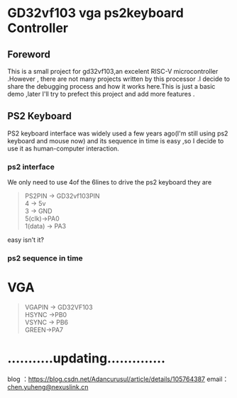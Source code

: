 # GD32vf103 vga ps2keyboard Controller
## Foreword
   This is a small project for gd32vf103,an excelent RISC-V microcontroller .However , there are not many projects written by this processor .I decide to share the debugging process and how it works here.This is just a basic demo ,later I'll try to prefect this project and add more features .

## PS2 Keyboard
  PS2 keyboard interface was widely used a few years ago(I'm still using ps2 keyboard and mouse now) and its sequence in time is easy ,so I decide to use it as human-computer interaction.
  ### ps2 interface 
  We only need to use 4of the 6lines to drive the ps2 keyboard they are 
>PS2PIN -> GD32vf103PIN   
4    ->  5v    
3 -> GND   
5(clk)->PA0   
1(data) -> PA3

easy isn't it?

### ps2 sequence in time 
  
# VGA

>VGAPIN -> GD32VF103   
HSYNC ->PB0   
VSYNC -> PB6   
GREEN->PA7
   


# ...........updating..............

blog ：https://blog.csdn.net/Adancurusul/article/details/105764387
email：chen.yuheng@nexuslink.cn
